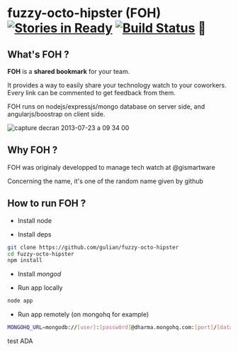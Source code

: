 fuzzy-octo-hipster (FOH) [![Stories in Ready](https://badge.waffle.io/gulian/fuzzy-octo-hipster.png)](http://waffle.io/gulian/fuzzy-octo-hipster) [![Build Status](https://drone.io/github.com/gulian/fuzzy-octo-hipster/status.png)](https://drone.io/github.com/gulian/fuzzy-octo-hipster/latest) :punch:
==================

## What's FOH ?

**FOH** is a **shared bookmark** for your team.

It provides a way to easily share your technology watch to your coworkers. Every link can be commented to get feedback from them.

FOH runs on nodejs/expressjs/mongo database on server side, and angularjs/boostrap on client side.

![capture decran 2013-07-23 a 09 34 00](https://f.cloud.github.com/assets/487387/840185/713c0880-f36a-11e2-9399-a6f505c7b02c.png)

## Why FOH ?

FOH was originaly developped to manage tech watch at @gismartware

Concerning the name, it's one of the random name given by github

## How to run FOH ?

* Install node

* Install deps

```bash
git clone https://github.com/gulian/fuzzy-octo-hipster
cd fuzzy-octo-hipster
npm install
```

* Install _mongod_

* Run app locally

```bash
node app
```

* Run app remotely (on mongohq for example)

```bash
MONGOHQ_URL=mongodb://[user]:[passw0rd]@dharma.mongohq.com:[port]/[database_name] node app
```
test ADA